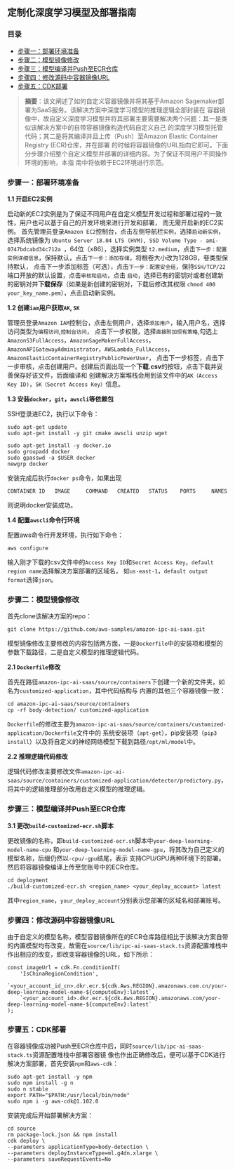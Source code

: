
## 定制化深度学习模型及部署指南

### 目录

* [步骤一：部署环境准备](#步骤一：部署环境准备)
* [步骤二：模型镜像修改](#步骤二：模型镜像修改)
* [步骤三：模型编译并Push至ECR仓库](#步骤三：模型编译并Push至ECR仓库)
* [步骤四：修改源码中容器镜像URL](#步骤四：修改源码中容器镜像URL)
* [步骤五：CDK部署](#步骤五：CDK部署)


> **摘要**：该文阐述了如何自定义容器镜像并将其基于Amazon Sagemaker部署为SaaS服务。该解决方案中深度学习模型的推理逻辑全部封装在
> 容器镜像中，故自定义深度学习模型并将其部署主要需要解决两个问题：其一是类似该解决方案中的自带容器镜像构造代码自定义自己
> 的深度学习模型托管代码；其二是将其编译并且上传（Push）至Amazon Elastic Container Registry (ECR)仓库，并在部署
> 的时候将容器镜像的URL指向它即可。下面分步骤介绍整个自定义模型并部署的详细内容。为了保证不同用户不同操作环境的影响，本指
> 南中将依赖于EC2环境进行示范。


### 步骤一：部署环境准备

**1.1 开启EC2实例**

启动新的EC2实例是为了保证不同用户在自定义模型开发过程和部署过程的一致性，用户也可以基于自己的开发环境来进行开发和部署，
而无需开启新的EC2实例。 首先管理员登录`Amazon EC2`控制台，点击左侧导航栏`实例`，选择`启动新实例`，选择系统镜像为
`Ubuntu Server 18.04 LTS (HVM), SSD Volume Type - ami-0747bdcabd34c712a `，64位（x86），选择实例类型
`t2.medium`，点击`下一步：配置实例详细信息`，保持默认，点击`下一步：添加存储`，将根卷大小改为128GB，卷类型保持默认，
点击下一步添加标签（可选），点击`下一步：配置安全组`，保持`SSH/TCP/22`端口开放的默认设置，点击`审核和启动`，点击
`启动`，选择已有的密钥对或者创建新的密钥对并**下载保存**（如果是新创建的密钥对，下载后修改其权限
`chmod 400 your_key_name.pem`），点击启动新实例。

**1.2 创建`iam`用户获取`AK`, `SK`**

管理员登录`Amazon IAM`控制台，点击左侧用户，选择`添加用户`，输入用户名，选择访问类型为`编程访问`,`控制台访问`，
点击下一步权限，选择`直接附加现有策略`,勾选上`AmazonS3FullAccess`，`AmazonSageMakerFullAccess`，
`AmazonAPIGatewayAdministrator`，`AWSLambda_FullAccess`，`AmazonElasticContainerRegistryPublicPowerUser`，
点击下一步标签，点击下一步审核，点击创建用户。创建后页面出现一个**下载.csv**的按钮，点击下载并妥善保存好该文件，后面编译和
创建解决方案堆栈会用到该文件中的`AK（Access Key ID)`，`SK（Secret Access Key）`信息。

**1.3 安装`docker`，`git`，`awscli`等依赖包**

SSH登录进EC2，执行以下命令：
```
sudo apt-get update
sudo apt-get install -y git cmake awscli unzip wget

sudo apt-get install -y docker.io
sudo groupadd docker
sudo gpasswd -a $USER docker
newgrp docker
```
安装完成后执行`docker ps`命令，如果出现
```
CONTAINER ID   IMAGE     COMMAND   CREATED   STATUS    PORTS     NAMES
```
则说明docker安装成功。


**1.4 配置`awscli`命令行环境**

配置aws命令行开发环境，执行如下命令：
```
aws configure
```
输入刚才下载的csv文件中的`Access Key ID`和`Secret Access Key`，`default region name`选择解决方案部署的区域名，
如`us-east-1`，`default output format`选择`json`。

### 步骤二：模型镜像修改

首先clone该解决方案的repo：
```
git clone https://github.com/aws-samples/amazon-ipc-ai-saas.git
```

模型镜像修改主要修改的内容包括两方面，一是`Dockerfile`中的安装项和模型的参数下载路径，二是自定义模型的推理逻辑代码。

**2.1 `Dockerfile`修改**

首先在路径`amazon-ipc-ai-saas/source/containers`下创建一个新的文件夹，如名为`customized-application`，其中代码结构与
内置的其他三个容器镜像一致：
```
cd amazon-ipc-ai-saas/source/containers
cp -rf body-detection/ customized-application
```
`Dockerfile`的修改主要为`amazon-ipc-ai-saas/source/containers/customized-application/Dockerfile`文件中的
系统安装项（`apt-get`），pip安装项（`pip3 install`）以及将自定义的神经网络模型下载到路径`/opt/ml/model`中。


**2.2 推理逻辑代码修改**

逻辑代码修改主要修改文件`amazon-ipc-ai-saas/source/containers/customized-application/detector/predictory.py`，
将其中的逻辑推理部分改用自定义模型的推理逻辑。

### 步骤三：模型编译并Push至ECR仓库

**3.1 更改`build-customized-ecr.sh`脚本**

更改镜像的名称，即`build-customized-ecr.sh`脚本中`your-deep-learning-model-name-cpu`
和`your-deep-learning-model-name-gpu`，将其改为自己定义的模型名称，后缀仍然以`-cpu/-gpu`结尾，表示
支持CPU/GPU两种环境下的部署。 然后将容器镜像编译上传至您账号中的ECR仓库。

```
cd deployment
./build-customized-ecr.sh <region_name> <your_deploy_account> latest
```
其中`region_name`，`your_deploy_account`分别表示您部署的区域名和部署账号。

### 步骤四：修改源码中容器镜像URL

由于自定义的模型名称，模型容器镜像所在的ECR仓库路径相比于该解决方案自带的内置模型均有改变，故需在`source/lib/ipc-ai-saas-stack.ts`资源配置堆栈中作出相应的改变，即改变容器镜像的URL，如下所示：

```
const imageUrl = cdk.Fn.conditionIf(
    'IsChinaRegionCondition',
    `<your_account_id_cn>.dkr.ecr.${cdk.Aws.REGION}.amazonaws.com.cn/your-deep-learning-model-name-${computeEnv}:latest`,
    `<your_account_id>.dkr.ecr.${cdk.Aws.REGION}.amazonaws.com/your-deep-learning-model-name-${computeEnv}:latest`
);
```

### 步骤五：CDK部署

在容器镜像成功被Push至ECR仓库中后，同时`source/lib/ipc-ai-saas-stack.ts`资源配置堆栈中部署容器镜
像也作出正确修改后，便可以基于CDK进行解决方案部署，首先安装`npm`和`aws-cdk`：
```
sudo apt-get install -y npm
sudo npm install -g n
sudo n stable
export PATH="$PATH:/usr/local/bin/node"
sudo npm i -g aws-cdk@1.102.0 
```

安装完成后开始部署解决方案：
```
cd source
rm package-lock.json && npm install 
cdk deploy \
--parameters applicationType=body-detection \
--parameters deployInstanceType=ml.g4dn.xlarge \
--parameters saveRequestEvents=No
```

